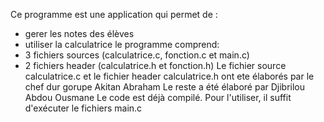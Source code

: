 Ce programme est une application qui permet de : 
- gerer les notes des élèves
- utiliser la calculatrice
le programme comprend:
- 3 fichiers sources (calculatrice.c, fonction.c et main.c)
- 2 fichiers header (calculatrice.h et fonction.h)
Le fichier source calculatrice.c et le fichier header calculatrice.h ont ete élaborés par le chef dur gorupe
Akitan Abraham
Le reste a été élaboré par Djibrilou Abdou Ousmane
Le code est déjà compilé. Pour l'utiliser, il suffit d'exécuter le fichiers main.c
